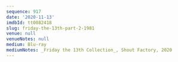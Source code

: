 ```yaml
---
sequence: 917
date: '2020-11-13'
imdbId: tt0082418
slug: friday-the-13th-part-2-1981
venue: null
venueNotes: null
medium: Blu-ray
mediumNotes: _Friday the 13th Collection_, Shout Factory, 2020
---
```


